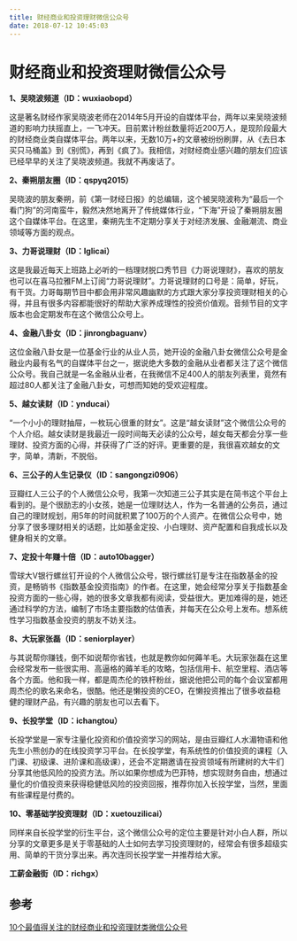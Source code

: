 ```yaml
---
title: 财经商业和投资理财微信公众号
date: 2018-07-12 10:45:03
---
```

# 财经商业和投资理财微信公众号

**1、吴晓波频道（ID：wuxiaobopd）**

这是著名财经作家吴晓波老师在2014年5月开设的自媒体平台，两年以来吴晓波频道的影响力扶摇直上，一飞冲天。目前累计粉丝数量将近200万人，是现阶段最大的财经商业类自媒体平台。两年以来，无数10万+的文章被纷纷刷屏，从《去日本买只马桶盖》到《别慌》，再到《疯了》。我相信，对财经商业感兴趣的朋友们应该已经早早的关注了吴晓波频道。我就不再废话了。

**2、秦朔朋友圈（ID：qspyq2015）**

吴晓波的朋友秦朔，前《第一财经日报》的总编辑，这个被吴晓波称为“最后一个看门狗”的河南蛮牛，毅然决然地离开了传统媒体行业，“下海”开设了秦朔朋友圈这个自媒体平台。在这里，秦朔先生不定期分享关于对经济发展、金融潮流、商业领域等方面的观点。

**3、力哥说理财（ID：lglicai）**

这是我最近每天上班路上必听的一档理财脱口秀节目《力哥说理财》，喜欢的朋友也可以在喜马拉雅FM上订阅“力哥说理财”。力哥说理财的口号是：简单，好玩，有干货。力哥每期节目中都会用非常风趣幽默的方式跟大家分享投资理财相关的心得，并且有很多内容都能很好的帮助大家养成理性的投资价值观。音频节目的文字版本也会定期发布在这个微信公众号上。

**4、金融八卦女（ID：jinrongbaguanv）**

这位金融八卦女是一位基金行业的从业人员，她开设的金融八卦女微信公众号是金融业内最有名气的自媒体平台之一，据说绝大多数的金融从业者都关注了这个微信公众号。我自己就是一名金融从业者，在我微信不足400人的朋友列表里，竟然有超过80人都关注了金融八卦女，可想而知她的受欢迎程度。

**5、越女读财（ID：ynducai）**

“一个小小的理财抽屉，一枚玩心很重的财女”。这是“越女读财”这个微信公众号的个人介绍。越女读财是我最近一段时间每天必读的公众号，越女每天都会分享一些理财、投资方面的心得，并获得了广泛的好评。更重要的是，我很喜欢越女的文字，简单，清新，不脱俗。

**6、三公子的人生记录仪（ID：sangongzi0906）**

豆瓣红人三公子的个人微信公众号，我第一次知道三公子其实是在简书这个平台上看到的。是个很励志的小女孩，她是一位理财达人，作为一名普通的公务员，通过自己的理财规划，用5年的时间就积累了100万的个人资产。在微信公众号中，她分享了很多理财相关的话题，比如基金定投、小白理财、资产配置和自我成长以及健身相关的文章。

**7、定投十年赚十倍（ID：auto10bagger）**

雪球大V银行螺丝钉开设的个人微信公众号，银行螺丝钉是专注在指数基金的投资，是畅销书《指数基金投资指南》的作者。在这里，她会经常分享关于指数基金投资方面的一些心得，她的很多文章我都有阅读，受益很大。更加难得的是，她还通过科学的方法，编制了市场主要指数的估值表，并每天在公众号上发布。想系统性学习指数基金投资的朋友不妨关注。

**8、大玩家张磊（ID：seniorplayer）**

与其说帮你赚钱，倒不如说帮你省钱，也就是教你如何薅羊毛。大玩家张磊在这里会经常发布一些很实用、高逼格的薅羊毛的攻略，包括信用卡、航空里程、酒店等各个方面。他和我一样，都是周杰伦的铁杆粉丝，据说他把公司的每个会议室都用周杰伦的歌名来命名，很酷。他还是懒投资的CEO，在懒投资推出了很多收益稳健的理财产品，有兴趣的朋友也可以去看下。

**9、长投学堂（ID：ichangtou）**

长投学堂是一家专注量化投资和价值投资学习的网站，是由豆瓣红人水湄物语和他先生小熊创办的在线投资学习平台。在长投学堂，有系统性的价值投资的课程（入门课、初级课、进阶课和高级课），还会不定期邀请在投资领域有所建树的大牛们分享其他低风险的投资方法。所以如果你想成为巴菲特，想实现财务自由，想通过量化的价值投资来获得稳健低风险的投资回报，推荐你加入长投学堂，当然，里面有些课程是付费的。

**10、零基础学投资理财（ID：xuetouzilicai）**

同样来自长投学堂的衍生平台，这个微信公众号的定位主要是针对小白人群，所以分享的文章更多是关于零基础的人士如何去学习投资理财的，经常会有很多超级实用、简单的干货分享出来。再次连同长投学堂一并推荐给大家。

**工薪金融街（ID：richgx）**

## 参考

[10个最值得关注的财经商业和投资理财类微信公众号](https://www.jianshu.com/p/e9ab1654c5a8)
